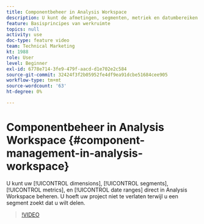 ```yaml
---
title: Componentbeheer in Analysis Workspace
description: U kunt de afmetingen, segmenten, metriek en datumbereiken rechtstreeks in Analysis Workspace beheren. U hoeft uw project niet te verlaten terwijl u een segment zoekt dat u wilt delen.
feature: Basisprincipes van werkruimte
topics: null
activity: use
doc-type: feature video
team: Technical Marketing
kt: 1988
role: User
level: Beginner
exl-id: 6778e714-3fe9-479f-aacd-d1e702e2c584
source-git-commit: 32424f3f2b05952fe4df9ea91dcbe51684cee905
workflow-type: tm+mt
source-wordcount: '63'
ht-degree: 0%

---
```


# Componentbeheer in Analysis Workspace {#component-management-in-analysis-workspace}

U kunt uw [!UICONTROL dimensions], [!UICONTROL segments], [!UICONTROL metrics], en [!UICONTROL date ranges] direct in Analysis Workspace beheren. U hoeft uw project niet te verlaten terwijl u een segment zoekt dat u wilt delen.

>[!VIDEO](https://video.tv.adobe.com/v/24095/?quality=12)
